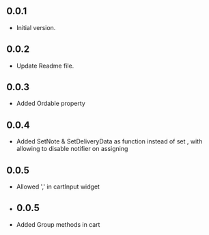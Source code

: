 ## 0.0.1
- Initial version.
## 0.0.2
- Update Readme file.
## 0.0.3
- Added Ordable property
## 0.0.4
- Added SetNote & SetDeliveryData as function instead of set , with allowing to disable notifier on assigning 
## 0.0.5
- Allowed ',' in cartInput widget
- ## 0.0.5
- Added Group methods in cart